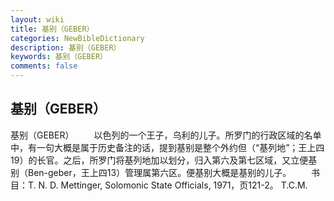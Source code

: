 ```yaml
---
layout: wiki
title: 基别（GEBER）
categories: NewBibleDictionary
description: 基别（GEBER）
keywords: 基别（GEBER）
comments: false
---
```


## 基别（GEBER）



基别（GEBER）
　　以色列的一个王子，乌利的儿子。所罗门的行政区域的名单中，有一句大概是属于历史备注的话，提到基别是整个外约但（“基列地”；王上四19）的长官。之后，所罗门将基列地加以划分，归入第六及第七区域，又立便基别（Ben-geber，王上四13）管理属第六区。便基别大概是基别的儿子。
　　书目：T. N. D. Mettinger, Solomonic State Officials, 1971，页121-2。
T.C.M.




